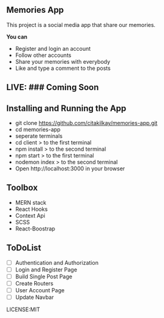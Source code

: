## Memories App
This project is a social media app that share our memories.

**You can**
 - Register and login an account
 - Follow other accounts
 - Share your memories with everybody
 - Like and type a comment to the posts

## LIVE: ### Coming Soon

## Installing and Running the App
 - git clone https://github.com/citakilkay/memories-app.git
 - cd memories-app
 - seperate terminals
 - cd client > to the first terminal
 - npm install > to the second terminal
 - npm start  > to the first terminal
 - nodemon index > to the second terminal
 - Open http://localhost:3000 in your browser

## Toolbox
 - MERN stack
 - React Hooks
 - Context Api
 - SCSS
 - React-Boostrap

## ToDoList
 - [ ] Authentication and Authorization
 - [ ] Login and Register Page
 - [ ] Build Single Post Page
 - [ ] Create Routers
 - [ ] User Account Page
 - [ ] Update Navbar

LICENSE:MIT
